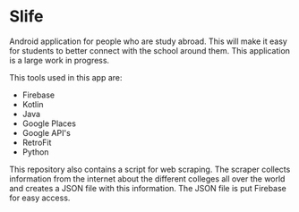 # Slife

Android application for people who are study abroad. This will make it easy for students to better connect with the school around them. This application is a large work in progress. 

This tools used in this app are:
- Firebase 
- Kotlin 
- Java
- Google Places
- Google API's
- RetroFit
- Python

This repository also contains a script for web scraping. The scraper collects information from the internet about the different colleges all over the world and creates a JSON file with this information. The JSON file is put Firebase for easy access. 

